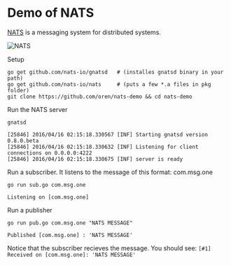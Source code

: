 # Demo of NATS

[NATS](http://nats.io) is a messaging system for distributed systems.

![NATS](http://nats.io/img/documentation/nats-pub-sub-eg.png)

Setup
```
go get github.com/nats-io/gnatsd   # (installes gnatsd binary in your path)
go get github.com/nats-io/nats     # (puts a few *.a files in pkg folder)
git clone https://github.com/oren/nats-demo && cd nats-demo
```

Run the NATS server
```
gnatsd

[25846] 2016/04/16 02:15:18.330567 [INF] Starting gnatsd version 0.8.0.beta
[25846] 2016/04/16 02:15:18.330632 [INF] Listening for client connections on 0.0.0.0:4222
[25846] 2016/04/16 02:15:18.330675 [INF] server is ready
```

Run a subscriber. It listens to the message of this format: com.msg.one
```
go run sub.go com.msg.one

Listening on [com.msg.one]
```

Run a publisher
```
go run pub.go com.msg.one "NATS MESSAGE"

Published [com.msg.one] : 'NATS MESSAGE'
```

Notice that the subscriber recieves the message. You should see: `[#1] Received on [com.msg.one]: 'NATS MESSAGE'`
